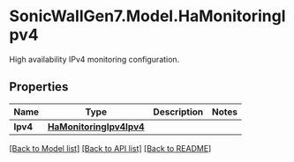 # SonicWallGen7.Model.HaMonitoringIpv4
High availability IPv4 monitoring configuration.

## Properties

Name | Type | Description | Notes
------------ | ------------- | ------------- | -------------
**Ipv4** | [**HaMonitoringIpv4Ipv4**](HaMonitoringIpv4Ipv4.md) |  | 

[[Back to Model list]](../README.md#documentation-for-models) [[Back to API list]](../README.md#documentation-for-api-endpoints) [[Back to README]](../README.md)

